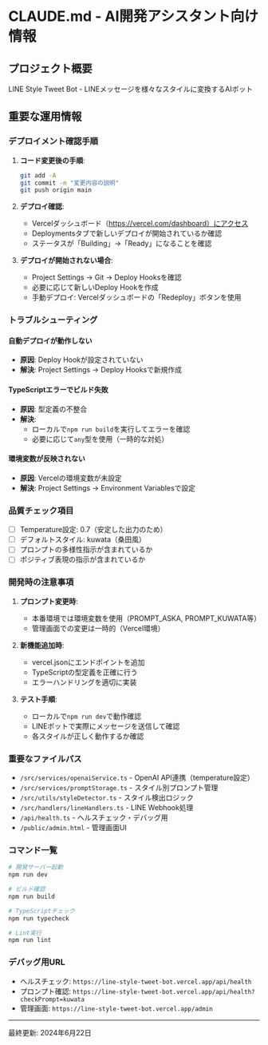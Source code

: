 # CLAUDE.md - AI開発アシスタント向け情報

## プロジェクト概要
LINE Style Tweet Bot - LINEメッセージを様々なスタイルに変換するAIボット

## 重要な運用情報

### デプロイメント確認手順
1. **コード変更後の手順**:
   ```bash
   git add -A
   git commit -m "変更内容の説明"
   git push origin main
   ```

2. **デプロイ確認**:
   - Vercelダッシュボード（https://vercel.com/dashboard）にアクセス
   - Deploymentsタブで新しいデプロイが開始されているか確認
   - ステータスが「Building」→「Ready」になることを確認

3. **デプロイが開始されない場合**:
   - Project Settings → Git → Deploy Hooksを確認
   - 必要に応じて新しいDeploy Hookを作成
   - 手動デプロイ: Vercelダッシュボードの「Redeploy」ボタンを使用

### トラブルシューティング

#### 自動デプロイが動作しない
- **原因**: Deploy Hookが設定されていない
- **解決**: Project Settings → Deploy Hooksで新規作成

#### TypeScriptエラーでビルド失敗
- **原因**: 型定義の不整合
- **解決**: 
  - ローカルで`npm run build`を実行してエラーを確認
  - 必要に応じて`any`型を使用（一時的な対処）

#### 環境変数が反映されない
- **原因**: Vercelの環境変数が未設定
- **解決**: Project Settings → Environment Variablesで設定

### 品質チェック項目
- [ ] Temperature設定: 0.7（安定した出力のため）
- [ ] デフォルトスタイル: kuwata（桑田風）
- [ ] プロンプトの多様性指示が含まれているか
- [ ] ポジティブ表現の指示が含まれているか

### 開発時の注意事項
1. **プロンプト変更時**:
   - 本番環境では環境変数を使用（PROMPT_ASKA, PROMPT_KUWATA等）
   - 管理画面での変更は一時的（Vercel環境）

2. **新機能追加時**:
   - vercel.jsonにエンドポイントを追加
   - TypeScriptの型定義を正確に行う
   - エラーハンドリングを適切に実装

3. **テスト手順**:
   - ローカルで`npm run dev`で動作確認
   - LINEボットで実際にメッセージを送信して確認
   - 各スタイルが正しく動作するか確認

### 重要なファイルパス
- `/src/services/openaiService.ts` - OpenAI API連携（temperature設定）
- `/src/services/promptStorage.ts` - スタイル別プロンプト管理
- `/src/utils/styleDetector.ts` - スタイル検出ロジック
- `/src/handlers/lineHandlers.ts` - LINE Webhook処理
- `/api/health.ts` - ヘルスチェック・デバッグ用
- `/public/admin.html` - 管理画面UI

### コマンド一覧
```bash
# 開発サーバー起動
npm run dev

# ビルド確認
npm run build

# TypeScriptチェック
npm run typecheck

# Lint実行
npm run lint
```

### デバッグ用URL
- ヘルスチェック: `https://line-style-tweet-bot.vercel.app/api/health`
- プロンプト確認: `https://line-style-tweet-bot.vercel.app/api/health?checkPrompt=kuwata`
- 管理画面: `https://line-style-tweet-bot.vercel.app/admin`

---
最終更新: 2024年6月22日